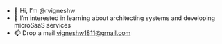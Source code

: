 - 👋 Hi, I’m @rvigneshw
- 👀 I’m interested in learning about architecting systems and developing microSaaS services
- 📫 Drop a mail vigneshw1811@gmail.com 

<!---
rvigneshw/rvigneshw is a ✨ special ✨ repository because its `README.md` (this file) appears on your GitHub profile.
You can click the Preview link to take a look at your changes.
--->
